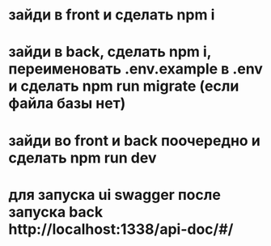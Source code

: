 # зайди в front и сделать npm i
# зайди в back, сделать npm i, переименовать .env.example в .env и сделать npm run migrate (если файла базы нет)
# зайди во front и back поочередно и сделать npm run dev
# для запуска ui swagger после запуска back http://localhost:1338/api-doc/#/

